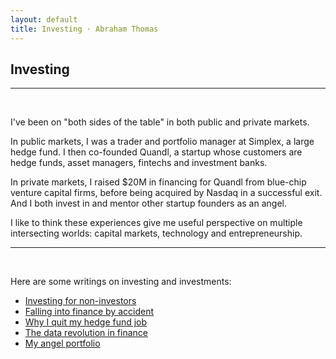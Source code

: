 ```yaml
---
layout: default
title: Investing · Abraham Thomas
---
```


## Investing

----

<br/>

I've been on "both sides of the table" in both public and private markets.

In public markets, I was a trader and portfolio manager at Simplex, a large hedge fund.  I then co-founded Quandl, a startup whose customers are hedge funds, asset managers, fintechs and investment banks.  

In private markets, I raised $20M in financing for Quandl from blue-chip venture capital firms, before being acquired by Nasdaq in a successful exit.  And I both invest in and mentor other startup founders as an angel.

I like to think these experiences give me useful perspective on multiple intersecting worlds: capital markets, technology and entrepreneurship. 

----

<br/>

Here are some writings on investing and investments:

- [Investing for non-investors](non-investors)
- [Falling into finance by accident](accident)
- [Why I quit my hedge fund job](quit)
- [The data revolution in finance](data-revolution)  
- [My angel portfolio](angel)


<br/>
<br/>
<br/>

